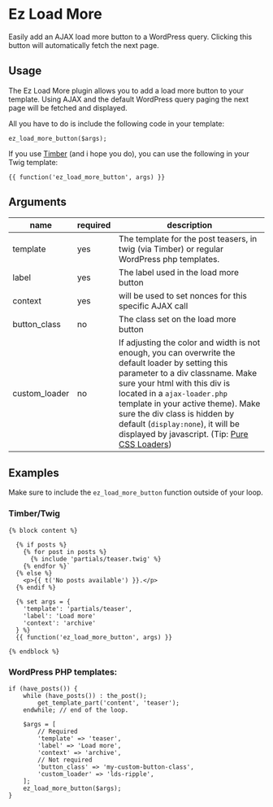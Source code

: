 # Ez Load More 

Easily add an AJAX load more button to a WordPress query. Clicking this button will automatically fetch the next page.

Usage
-----

The Ez Load More plugin allows you to add a load more button to your template. Using AJAX and the default WordPress query paging the next page will be fetched and displayed.

All you have to do is include the following code in your template:

`ez_load_more_button($args);`

If you use [Timber](https://wordpress.org/plugins/timber-library/) (and i hope you do), you can use the following in your Twig template:

`{{ function('ez_load_more_button', args) }}`

Arguments 
-----

name |  required | description
------------ | ------------- | -------------
template | yes | The template for the post teasers, in twig (via Timber) or regular WordPress php templates. 
label | yes | The label used in the load more button
context | yes | will be used to set nonces for this specific AJAX call
button_class | no | The class set on the load more button
custom_loader | no | If adjusting the color and width is not enough, you can overwrite the default loader by setting this parameter to a div classname. Make sure your html with this div is located in a `ajax-loader.php` template in your active theme). Make sure the div class is hidden by default (`display:none`), it will be displayed by javascript. (Tip: [Pure CSS Loaders](https://loading.io/css/))


Examples
-----

Make sure to include the `ez_load_more_button` function outside of your loop.

### Timber/Twig
```
{% block content %}

  {% if posts %}
    {% for post in posts %}
      {% include 'partials/teaser.twig' %}
    {% endfor %}`
  {% else %}
    <p>{{ t('No posts available') }}.</p>
  {% endif %}

  {% set args = {
    'template': 'partials/teaser',
    'label': 'Load more'
    'context': 'archive'
  } %}
  {{ function('ez_load_more_button', args) }}

{% endblock %}
```

### WordPress PHP templates:
```
if (have_posts()) {
	while (have_posts()) : the_post();
		get_template_part('content', 'teaser');
	endwhile; // end of the loop.
	
	$args = [
		// Required
		'template' => 'teaser',
		'label' => 'Load more',
		'context' => 'archive',
		// Not required
		'button_class' => 'my-custom-button-class',
		'custom_loader' => 'lds-ripple',
	];
	ez_load_more_button($args);
}
```
